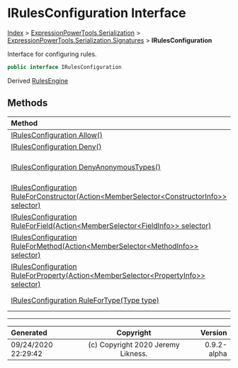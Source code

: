 ﻿# IRulesConfiguration Interface

[Index](../index.md) > [ExpressionPowerTools.Serialization](ExpressionPowerTools.Serialization.a.md) > [ExpressionPowerTools.Serialization.Signatures](ExpressionPowerTools.Serialization.Signatures.n.md) > **IRulesConfiguration**

Interface for configuring rules.

```csharp
public interface IRulesConfiguration
```

Derived  [RulesEngine](ExpressionPowerTools.Serialization.Rules.RulesEngine.cs.md) 

## Methods

| Method | Description |
| :-- | :-- |
| [IRulesConfiguration Allow()](ExpressionPowerTools.Serialization.Signatures.IRulesConfiguration.Allow.m.md) | Allow the rule. |
| [IRulesConfiguration Deny()](ExpressionPowerTools.Serialization.Signatures.IRulesConfiguration.Deny.m.md) | Deny the rule. |
| [IRulesConfiguration DenyAnonymousTypes()](ExpressionPowerTools.Serialization.Signatures.IRulesConfiguration.DenyAnonymousTypes.m.md) | Rule to deny anonymous types. |
| [IRulesConfiguration RuleForConstructor(Action&lt;MemberSelector&lt;ConstructorInfo>> selector)](ExpressionPowerTools.Serialization.Signatures.IRulesConfiguration.RuleForConstructor.m.md) | Rule for a [ConstructorInfo](https://docs.microsoft.com/dotnet/api/system.reflection.constructorinfo) . |
| [IRulesConfiguration RuleForField(Action&lt;MemberSelector&lt;FieldInfo>> selector)](ExpressionPowerTools.Serialization.Signatures.IRulesConfiguration.RuleForField.m.md) | Rule for a [FieldInfo](https://docs.microsoft.com/dotnet/api/system.reflection.fieldinfo) . |
| [IRulesConfiguration RuleForMethod(Action&lt;MemberSelector&lt;MethodInfo>> selector)](ExpressionPowerTools.Serialization.Signatures.IRulesConfiguration.RuleForMethod.m.md) | Rule for a [MethodInfo](https://docs.microsoft.com/dotnet/api/system.reflection.methodinfo) . |
| [IRulesConfiguration RuleForProperty(Action&lt;MemberSelector&lt;PropertyInfo>> selector)](ExpressionPowerTools.Serialization.Signatures.IRulesConfiguration.RuleForProperty.m.md) | Rule for a [PropertyInfo](https://docs.microsoft.com/dotnet/api/system.reflection.propertyinfo) . |
| [IRulesConfiguration RuleForType(Type type)](ExpressionPowerTools.Serialization.Signatures.IRulesConfiguration.RuleForType.m.md) | Set rule for [Type](https://docs.microsoft.com/dotnet/api/system.type) . |

---

| Generated | Copyright | Version |
| :-- | :-: | --: |
| 09/24/2020 22:29:42 | (c) Copyright 2020 Jeremy Likness. | 0.9.2-alpha |
